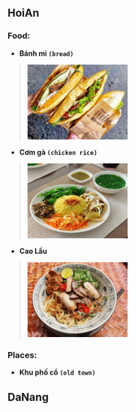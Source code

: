 ## HoiAn

### Food:
- **Bánh mì `(bread)`**
> <img src="./foods/hoian/assets/banhmi__phuong.jpeg" alt="banhmi" width="200" height="150"/>

- **Cơm gà `(chicken rice)`**
> <img src="./foods/hoian/assets/comga.jpeg" alt="comga" width="200" height="150"/>

- **Cao Lầu**
> <img src="./foods/hoian/assets/caolau.jpeg" alt="caolau" width="200" height="150"/>

### Places:
- **Khu phố cổ `(old town)`**

## DaNang
